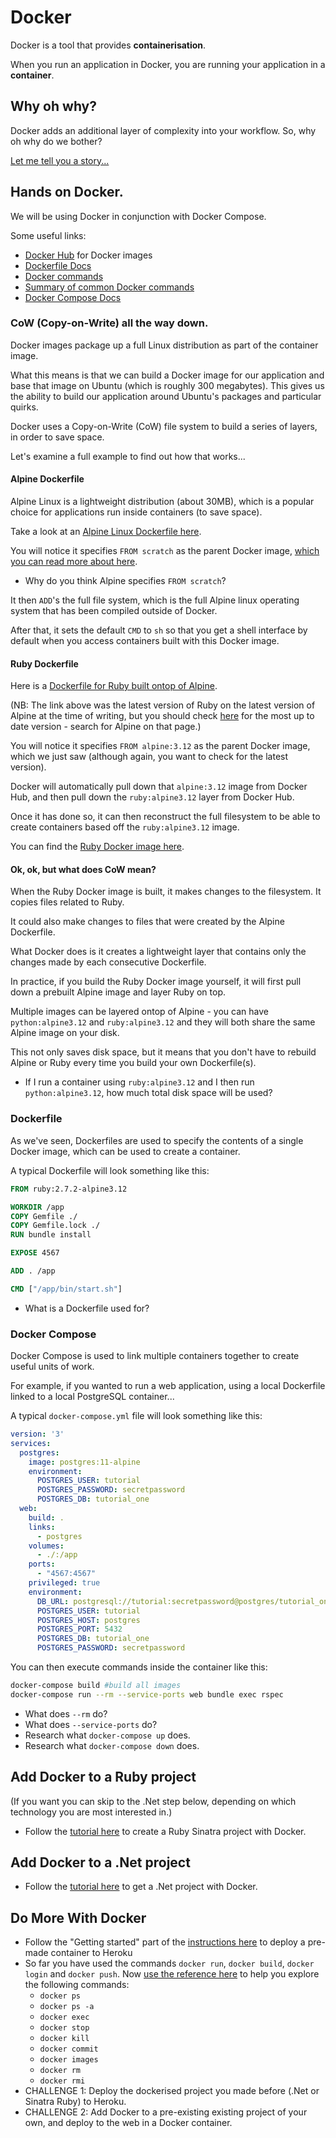 # Docker

Docker is a tool that provides **containerisation**. 

When you run an application in Docker, you are running your application in a **container**.

## Why oh why?

Docker adds an additional layer of complexity into your workflow. So, why oh why do we bother?

[Let me tell you a story...](./story.md)

## Hands on Docker.

We will be using Docker in conjunction with Docker Compose.

Some useful links:

* [Docker Hub](https://hub.docker.com/) for Docker images
* [Dockerfile Docs](https://docs.docker.com/engine/reference/builder/) 
* [Docker commands](https://docs.docker.com/engine/reference/run/)
* [Summary of common Docker commands](https://www.edureka.co/blog/docker-commands/)
* [Docker Compose Docs](https://docs.docker.com/compose/compose-file/)

### CoW (Copy-on-Write) all the way down.

Docker images package up a full Linux distribution as part of the container image.

What this means is that we can build a Docker image for our application and base that image on Ubuntu (which is roughly 300 megabytes).
This gives us the ability to build our application around Ubuntu's packages and particular quirks.

Docker uses a Copy-on-Write (CoW) file system to build a series of layers, in order to save space.

Let's examine a full example to find out how that works...

#### Alpine Dockerfile

Alpine Linux is a lightweight distribution (about 30MB), which is a popular choice for applications run inside containers (to save space).

Take a look at an [Alpine Linux Dockerfile here](https://github.com/gliderlabs/docker-alpine/blob/master/versions/library-3.9/x86_64/Dockerfile).

You will notice it specifies `FROM scratch` as the parent Docker image, [which you can read more about here](https://hub.docker.com/_/scratch/).

* Why do you think Alpine specifies `FROM scratch`?

It then `ADD`'s the full file system, which is the full Alpine linux operating system that has been compiled outside of Docker.

After that, it sets the default `CMD` to `sh` so that you get a shell interface by default when you access containers built with this Docker image.

#### Ruby Dockerfile

Here is a [Dockerfile for Ruby built ontop of Alpine](https://github.com/docker-library/ruby/blob/5a4e2d8d9fae6681ac3e2344eac547f0e2cdc598/2.7/alpine3.12/Dockerfile).

(NB: The link above was the latest version of Ruby on the latest version of Alpine at the time of writing, but you should check [here](https://hub.docker.com/_/ruby) for the most up to date version - search for Alpine on that page.)

You will notice it specifies `FROM alpine:3.12` as the parent Docker image, which we just saw (although again, you want to check for the latest version).

Docker will automatically pull down that `alpine:3.12` image from Docker Hub, and then pull down the `ruby:alpine3.12` layer from Docker Hub.

Once it has done so, it can then reconstruct the full filesystem to be able to create containers based off the `ruby:alpine3.12` image.

You can find the [Ruby Docker image here](https://hub.docker.com/_/ruby/).

#### Ok, ok, but what does CoW mean?

When the Ruby Docker image is built, it makes changes to the filesystem. It copies files related to Ruby.

It could also make changes to files that were created by the Alpine Dockerfile.

What Docker does is it creates a lightweight layer that contains only the changes made by each consecutive Dockerfile.

In practice, if you build the Ruby Docker image yourself, it will first pull down a prebuilt Alpine image and layer Ruby on top.

Multiple images can be layered ontop of Alpine - you can have `python:alpine3.12` and `ruby:alpine3.12` and they will both share the same Alpine image on your disk.

This not only saves disk space, but it means that you don't have to rebuild Alpine or Ruby every time you build your own Dockerfile(s).

* If I run a container using `ruby:alpine3.12` and I then run `python:alpine3.12`, how much total disk space will be used?

### Dockerfile

As we've seen, Dockerfiles are used to specify the contents of a single Docker image, which can be used to create a container.

A typical Dockerfile will look something like this:

```Dockerfile
FROM ruby:2.7.2-alpine3.12

WORKDIR /app
COPY Gemfile ./
COPY Gemfile.lock ./
RUN bundle install

EXPOSE 4567

ADD . /app

CMD ["/app/bin/start.sh"]
```

* What is a Dockerfile used for?

### Docker Compose

Docker Compose is used to link multiple containers together to create useful units of work.

For example, if you wanted to run a web application, using a local Dockerfile linked to a local PostgreSQL container...

A typical `docker-compose.yml` file will look something like this:

```yaml
version: '3'
services:
  postgres:
    image: postgres:11-alpine
    environment:
      POSTGRES_USER: tutorial
      POSTGRES_PASSWORD: secretpassword
      POSTGRES_DB: tutorial_one
  web:
    build: .
    links: 
      - postgres
    volumes:
      - ./:/app
    ports:
      - "4567:4567"
    privileged: true
    environment:
      DB_URL: postgresql://tutorial:secretpassword@postgres/tutorial_one
      POSTGRES_USER: tutorial
      POSTGRES_HOST: postgres
      POSTGRES_PORT: 5432
      POSTGRES_DB: tutorial_one
      POSTGRES_PASSWORD: secretpassword
```

You can then execute commands inside the container like this:

```bash
docker-compose build #build all images
docker-compose run --rm --service-ports web bundle exec rspec
```

* What does `--rm` do?
* What does `--service-ports` do?
* Research what `docker-compose up` does.
* Research what `docker-compose down` does.

## Add Docker to a Ruby project

(If you want you can skip to the .Net step below, depending on which technology you are most interested in.)

* Follow the [tutorial here](https://www.codewithjason.com/dockerize-sinatra-application/) to create a Ruby Sinatra project with Docker. 

## Add Docker to a .Net project

* Follow the [tutorial here](https://docs.microsoft.com/en-us/dotnet/core/docker/build-container?tabs=windows) to get a .Net project with Docker.

## Do More With Docker

* Follow the "Getting started" part of the [instructions here](https://devcenter.heroku.com/articles/container-registry-and-runtime) to deploy a pre-made container to Heroku
* So far you have used the commands `docker run`, `docker build`, `docker login` and `docker push`. Now [use the reference here](https://www.edureka.co/blog/docker-commands/) to help you explore the following commands: 
  * `docker ps`
  * `docker ps -a`
  * `docker exec`
  * `docker stop`
  * `docker kill`
  * `docker commit`
  * `docker images`
  * `docker rm`
  * `docker rmi`
* CHALLENGE 1: Deploy the dockerised project you made before (.Net or Sinatra Ruby) to Heroku.
* CHALLENGE 2: Add Docker to a pre-existing existing project of your own, and deploy to the web in a Docker container.
